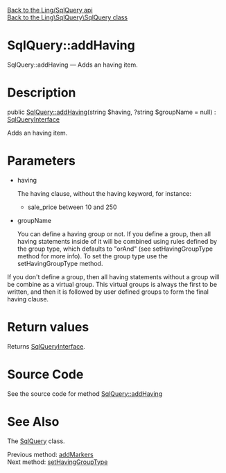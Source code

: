 [Back to the Ling/SqlQuery api](https://github.com/lingtalfi/SqlQuery/blob/master/doc/api/Ling/SqlQuery.md)<br>
[Back to the Ling\SqlQuery\SqlQuery class](https://github.com/lingtalfi/SqlQuery/blob/master/doc/api/Ling/SqlQuery/SqlQuery.md)


SqlQuery::addHaving
================



SqlQuery::addHaving — Adds an having item.




Description
================


public [SqlQuery::addHaving](https://github.com/lingtalfi/SqlQuery/blob/master/doc/api/Ling/SqlQuery/SqlQuery/addHaving.md)(string $having, ?string $groupName = null) : [SqlQueryInterface](https://github.com/lingtalfi/SqlQuery/blob/master/doc/api/Ling/SqlQuery/SqlQueryInterface.md)




Adds an having item.




Parameters
================


- having

    The having clause, without the having keyword,
     for instance:
     - sale_price between 10 and 250

- groupName

    You can define a having group or not.
If you define a group, then all having statements inside of it will be combined using rules defined by
the group type, which defaults to "orAnd" (see setHavingGroupType method for more info).
To set the group type use the setHavingGroupType method.

If you don't define a group, then all having statements without a group will be combine as a virtual
group.
This virtual groups is always the first to be written,
and then it is followed by user defined groups to form the final having clause.


Return values
================

Returns [SqlQueryInterface](https://github.com/lingtalfi/SqlQuery/blob/master/doc/api/Ling/SqlQuery/SqlQueryInterface.md).








Source Code
===========
See the source code for method [SqlQuery::addHaving](https://github.com/lingtalfi/SqlQuery/blob/master/SqlQuery.php#L316-L324)


See Also
================

The [SqlQuery](https://github.com/lingtalfi/SqlQuery/blob/master/doc/api/Ling/SqlQuery/SqlQuery.md) class.

Previous method: [addMarkers](https://github.com/lingtalfi/SqlQuery/blob/master/doc/api/Ling/SqlQuery/SqlQuery/addMarkers.md)<br>Next method: [setHavingGroupType](https://github.com/lingtalfi/SqlQuery/blob/master/doc/api/Ling/SqlQuery/SqlQuery/setHavingGroupType.md)<br>

